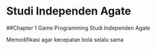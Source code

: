 # Studi Independen Agate
##Chapter 1 Game Programming Studi Independen Agate

Memodifikasi agar kecepatan bola selalu sama
